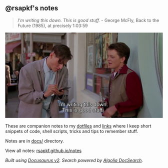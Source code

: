 ## @rsapkf's notes

> _I'm writing this down. This is good stuff._ - George McFly, Back to the Future (1985), at precisely 1:03:59

![George McFly, Back to the Future](mcfly.png)

These are companion notes to my [dotfiles](https://github.com/rsapkf/dotfiles) and [links](https://github.com/rsapkf/42/) where I keep short snippets of code, shell scripts, tricks and tips to remember stuff.

Notes are in [docs/](https://github.com/rsapkf/notes/tree/master/docs) directory.

View all notes: [rsapkf.github.io/notes](https://rsapkf.github.io/notes/)

_Built using [Docusaurus v2](https://v2.docusaurus.io/)._
_Search powered by [Algolia DocSearch](https://github.com/algolia/docsearch/)._
